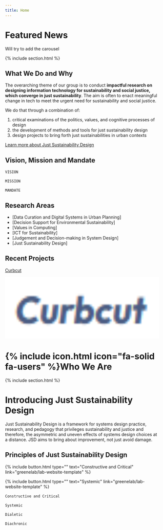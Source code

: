 ```yaml
---
title: Home
---
```


# Featured News

Will try to add the carousel 

{% include section.html %}

## What We Do and Why

The overarching theme of our group is to conduct  **impactful research on designing information technology for sustainability and social justice, which converge in just sustainability**. The aim is often to enact meaningful change in tech to meet the urgent need for sustainability and social justice. 

We do that through a combination of:
1. critical examinations of the politics, values, and cognitive processes of design
2. the development of methods and tools for just sustainability design 
3. design projects to bring forth just sustainabilities in urban contexts

[Learn more about Just Sustainability Design](https://scd-github.github.io/jsd-lab-website-template/introduction%20to%20JSD/)


## Vision, Mission and Mandate

```
VISION
```

```
MISSION
```

```
MANDATE
```


## Research Areas

- [Data Curation and Digital Systems in Urban Planning]
- [Decision Support for Environmental Sustainability]
- [Values in Computing]
- [ICT for Sustainability]
- [Judgement and Decision-making in System Design]
- [Just Sustainability Design]


## Recent Projects
[Curbcut](https://toronto.curbcut.ca/)
<p align="center">
<img height="200" src="images/curbcut.png" alt="">
</p>

# {% include icon.html icon="fa-solid fa-users" %}Who We Are


{% include section.html %}

# Introducing Just Sustainability Design

Just Sustainability Design is a framework for systems design practice, research, and pedagogy that privileges sustainability and justice and therefore, the asymmetric and uneven effects of systems design choices at a distance. JSD aims to bring about improvement, not just avoid damage. 

## Principles of Just Sustainability Design

{%
  include button.html
  type=""
  text="Constructive and Critical"
  link="greenelab/lab-website-template"
%}

{%
  include button.html
  type=""
  text="Systemic"
  link="greenelab/lab-website-template"
%}

```
Constructive and Critical
```

```
Systemic
```

```
Dialetic
```

```
Diachronic
```
